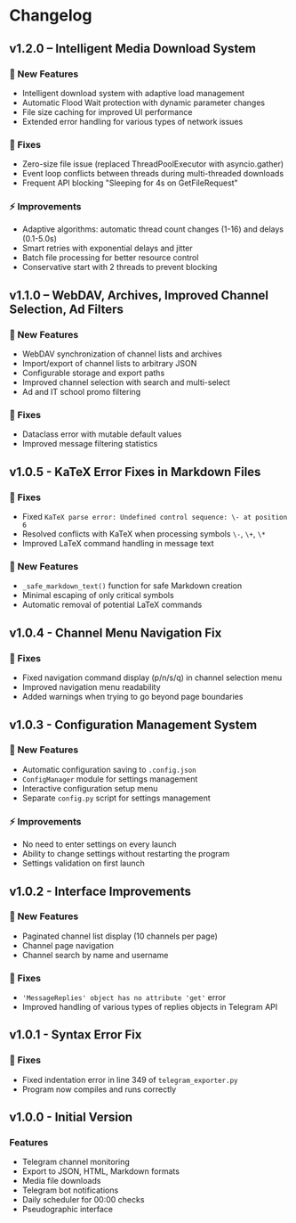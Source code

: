# Changelog

## v1.2.0 – Intelligent Media Download System

### 🚀 New Features
- Intelligent download system with adaptive load management
- Automatic Flood Wait protection with dynamic parameter changes
- File size caching for improved UI performance
- Extended error handling for various types of network issues

### 🔧 Fixes
- Zero-size file issue (replaced ThreadPoolExecutor with asyncio.gather)
- Event loop conflicts between threads during multi-threaded downloads
- Frequent API blocking "Sleeping for 4s on GetFileRequest"

### ⚡ Improvements
- Adaptive algorithms: automatic thread count changes (1-16) and delays (0.1-5.0s)
- Smart retries with exponential delays and jitter
- Batch file processing for better resource control
- Conservative start with 2 threads to prevent blocking

## v1.1.0 – WebDAV, Archives, Improved Channel Selection, Ad Filters

### 🚀 New Features
- WebDAV synchronization of channel lists and archives
- Import/export of channel lists to arbitrary JSON
- Configurable storage and export paths
- Improved channel selection with search and multi-select
- Ad and IT school promo filtering

### 🔧 Fixes
- Dataclass error with mutable default values
- Improved message filtering statistics

## v1.0.5 - KaTeX Error Fixes in Markdown Files

### 🔧 Fixes
- Fixed `KaTeX parse error: Undefined control sequence: \- at position 6`
- Resolved conflicts with KaTeX when processing symbols `\-`, `\+`, `\*`
- Improved LaTeX command handling in message text

### 🚀 New Features
- `_safe_markdown_text()` function for safe Markdown creation
- Minimal escaping of only critical symbols
- Automatic removal of potential LaTeX commands

## v1.0.4 - Channel Menu Navigation Fix

### 🔧 Fixes
- Fixed navigation command display (p/n/s/q) in channel selection menu
- Improved navigation menu readability
- Added warnings when trying to go beyond page boundaries

## v1.0.3 - Configuration Management System

### 🚀 New Features
- Automatic configuration saving to `.config.json`
- `ConfigManager` module for settings management
- Interactive configuration setup menu
- Separate `config.py` script for settings management

### ⚡ Improvements
- No need to enter settings on every launch
- Ability to change settings without restarting the program
- Settings validation on first launch

## v1.0.2 - Interface Improvements

### 🚀 New Features
- Paginated channel list display (10 channels per page)
- Channel page navigation
- Channel search by name and username

### 🔧 Fixes
- `'MessageReplies' object has no attribute 'get'` error
- Improved handling of various types of replies objects in Telegram API

## v1.0.1 - Syntax Error Fix

### 🔧 Fixes
- Fixed indentation error in line 349 of `telegram_exporter.py`
- Program now compiles and runs correctly

## v1.0.0 - Initial Version

### Features
- Telegram channel monitoring
- Export to JSON, HTML, Markdown formats
- Media file downloads
- Telegram bot notifications
- Daily scheduler for 00:00 checks
- Pseudographic interface
